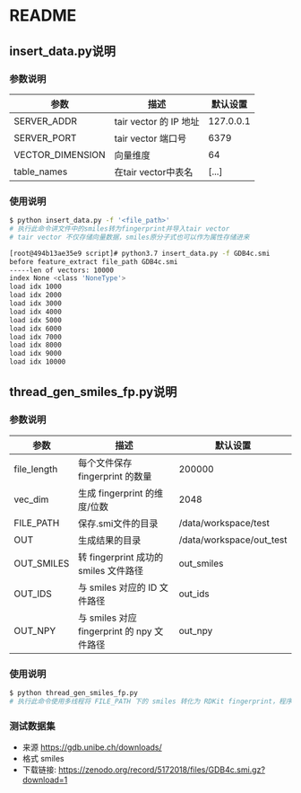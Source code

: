 # README

## insert_data.py说明

### 参数说明
| 参数             | 描述                         | 默认设置     |
| ---------------- | --------------------------- | ------------ |
| SERVER_ADDR      | tair vector  的 IP 地址      | 127.0.0.1 |
| SERVER_PORT      | tair vector  端口号          | 6379        |
| VECTOR_DIMENSION | 向量维度                     | 64         |
| table_names      | 在tair vector中表名          | [...]        |


### 使用说明

```bash
$ python insert_data.py -f '<file_path>'
# 执行此命令讲文件中的smiles转为fingerprint并导入tair vector
# tair vector 不仅存储向量数据，smiles原分子式也可以作为属性存储进来

[root@494b13ae35e9 script]# python3.7 insert_data.py -f GDB4c.smi
before feature_extract file_path GDB4c.smi
-----len of vectors: 10000
index None <class 'NoneType'>
load idx 1000
load idx 2000
load idx 3000
load idx 4000
load idx 5000
load idx 6000
load idx 7000
load idx 8000
load idx 9000
load idx 10000
```


## thread_gen_smiles_fp.py说明

### 参数说明

| 参数        | 描述                                       | 默认设置                 |
| ----------- | ------------------------------------------ | ------------------------ |
| file_length | 每个文件保存 fingerprint 的数量            | 200000                   |
| vec_dim     | 生成 fingerprint 的维度/位数               | 2048                     |
| FILE_PATH   | 保存.smi文件的目录                         | /data/workspace/test     |
| OUT         | 生成结果的目录                             | /data/workspace/out_test |
| OUT_SMILES  | 转 fingerprint 成功的 smiles 文件路径      | out_smiles               |
| OUT_IDS     | 与 smiles 对应的 ID 文件路径               | out_ids                  |
| OUT_NPY     | 与 smiles 对应 fingerprint 的 npy 文件路径 | out_npy                  |

### 使用说明

```bash
$ python thread_gen_smiles_fp.py
# 执行此命令使用多线程将 FILE_PATH 下的 smiles 转化为 RDKit fingerprint，程序将建立 OUT 等目录存储结果。
```

### 测试数据集
- 来源 https://gdb.unibe.ch/downloads/
- 格式 smiles
- 下载链接: https://zenodo.org/record/5172018/files/GDB4c.smi.gz?download=1